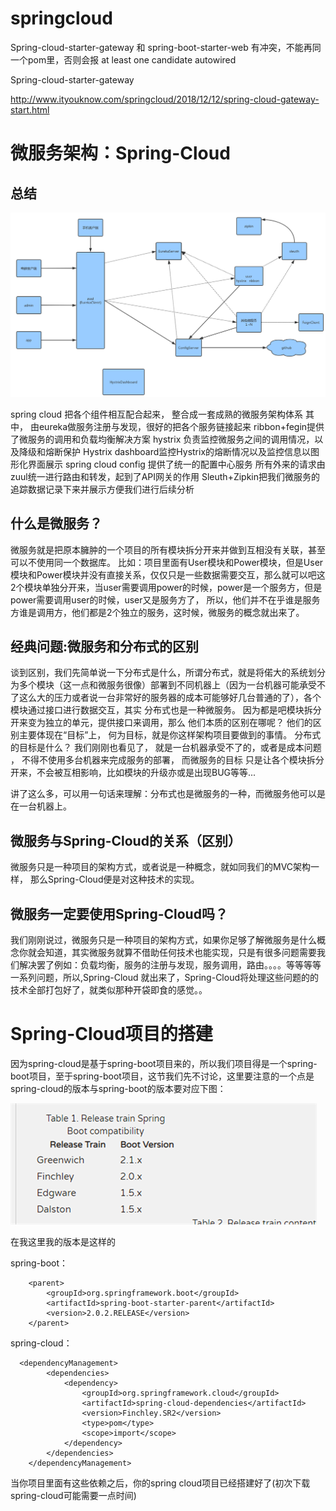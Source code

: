 # springcloud

Spring-cloud-starter-gateway 和 spring-boot-starter-web 有冲突，不能再同一个pom里，否则会报 at least one candidate autowired



Spring-cloud-starter-gateway

http://www.ityouknow.com/springcloud/2018/12/12/spring-cloud-gateway-start.html



# 微服务架构：Spring-Cloud

## 总结

![](springcloud.assets/pic-20200708-165029.png)

spring cloud 把各个组件相互配合起来， 整合成一套成熟的微服务架构体系
其中， 由eureka做服务注册与发现，很好的把各个服务链接起来
ribbon+fegin提供了微服务的调用和负载均衡解决方案
hystrix 负责监控微服务之间的调用情况，以及降级和熔断保护
Hystrix dashboard监控Hystrix的熔断情况以及监控信息以图形化界面展示
spring cloud config 提供了统一的配置中心服务
所有外来的请求由zuul统一进行路由和转发，起到了API网关的作用
Sleuth+Zipkin把我们微服务的追踪数据记录下来并展示方便我们进行后续分析

## 什么是微服务？

 微服务就是把原本臃肿的一个项目的所有模块拆分开来并做到互相没有关联，甚至可以不使用同一个数据库。  比如：项目里面有User模块和Power模块，但是User模块和Power模块并没有直接关系，仅仅只是一些数据需要交互，那么就可以吧这2个模块单独分开来，当user需要调用power的时候，power是一个服务方，但是power需要调用user的时候，user又是服务方了， 所以，他们并不在乎谁是服务方谁是调用方，他们都是2个独立的服务，这时候，微服务的概念就出来了。

## 经典问题:微服务和分布式的区别

 谈到区别，我们先简单说一下分布式是什么，所谓分布式，就是将偌大的系统划分为多个模块（这一点和微服务很像）部署到不同机器上（因为一台机器可能承受不了这么大的压力或者说一台非常好的服务器的成本可能够好几台普通的了），各个模块通过接口进行数据交互，其实 分布式也是一种微服务。 因为都是吧模块拆分开来变为独立的单元，提供接口来调用，那么 他们本质的区别在哪呢？ 他们的区别主要体现在“目标”上， 何为目标，就是你这样架构项目要做到的事情。 分布式的目标是什么？ 我们刚刚也看见了， 就是一台机器承受不了的，或者是成本问题 ， 不得不使用多台机器来完成服务的部署， 而微服务的目标 只是让各个模块拆分开来，不会被互相影响，比如模块的升级亦或是出现BUG等等... 

讲了这么多，可以用一句话来理解：分布式也是微服务的一种，而微服务他可以是在一台机器上。

 

## 微服务与Spring-Cloud的关系（区别）

 微服务只是一种项目的架构方式，或者说是一种概念，就如同我们的MVC架构一样， 那么Spring-Cloud便是对这种技术的实现。

## 微服务一定要使用Spring-Cloud吗？

  我们刚刚说过，微服务只是一种项目的架构方式，如果你足够了解微服务是什么概念你就会知道，其实微服务就算不借助任何技术也能实现，只是有很多问题需要我们解决罢了例如：负载均衡，服务的注册与发现，服务调用，路由。。。。等等等等一系列问题，所以,Spring-Cloud 就出来了，Spring-Cloud将处理这些问题的的技术全部打包好了，就类似那种开袋即食的感觉。。 

 

# Spring-Cloud项目的搭建

 因为spring-cloud是基于spring-boot项目来的，所以我们项目得是一个spring-boot项目，至于spring-boot项目，这节我们先不讨论，这里要注意的一个点是spring-cloud的版本与spring-boot的版本要对应下图：

![](springcloud.assets/pic-20200708-135045.png)

在我这里我的版本是这样的

spring-boot：

```maven
    <parent>
        <groupId>org.springframework.boot</groupId>
        <artifactId>spring-boot-starter-parent</artifactId>
        <version>2.0.2.RELEASE</version>
    </parent>
```

spring-cloud：

```maven
  <dependencyManagement>
        <dependencies>
            <dependency>
                <groupId>org.springframework.cloud</groupId>
                <artifactId>spring-cloud-dependencies</artifactId>
                <version>Finchley.SR2</version>
                <type>pom</type>
                <scope>import</scope>
            </dependency>
        </dependencies>
    </dependencyManagement>
```



当你项目里面有这些依赖之后，你的spring cloud项目已经搭建好了(初次下载spring-cloud可能需要一点时间)